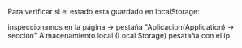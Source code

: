 Para verificar si el estado esta guardado en localStorage:

inspeccionamos en la página -> pestaña "Aplicacion(Application) -> sección"
Almacenamiento local (Local Storage)
pesataña con el ip